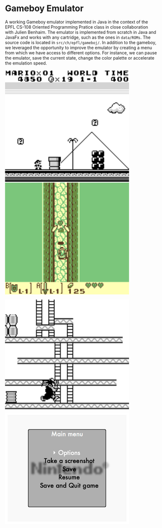 # Gameboy Emulator

A working Gameboy emulator implemented in Java in the context of the EPFL CS-108 Oriented Programming Pratice class in close collaboration with Julien Benhaim. The emulator is implemented from scratch in Java and JavaFx and works with any cartridge, such as the ones in `data/ROMs`. The source code is located in `src/ch/epfl/gameboj/`. In addition to the gameboy, we leveraged the opportunity to improve the emulator by creating a menu from which we have access to different options. For instance, we can pause the emulator, save the current state, change the color palette or accelerate the emulation speed.


<p float="center">
  <img src="./data/screens/mario_land.png" width="410" />
  <img src="./data/screens/zelda.png" width="410" /> 
</p>
<p float="center">
  <img src="./data/screens/donkey_kong.png" width="410" />
  <img src="./data/screens/menu.png" width="410" /> 
</p>
